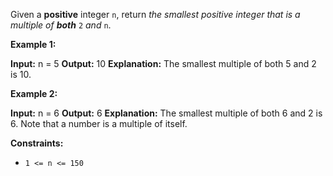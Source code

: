 Given a **positive** integer `n`, return _the smallest positive integer that is a multiple of  **both**_ `2` _and_ `n`.

**Example 1:**

**Input:** n = 5
**Output:** 10
**Explanation:** The smallest multiple of both 5 and 2 is 10.

**Example 2:**

**Input:** n = 6
**Output:** 6
**Explanation:** The smallest multiple of both 6 and 2 is 6. Note that a number is a multiple of itself.

**Constraints:**

-   `1 <= n <= 150`